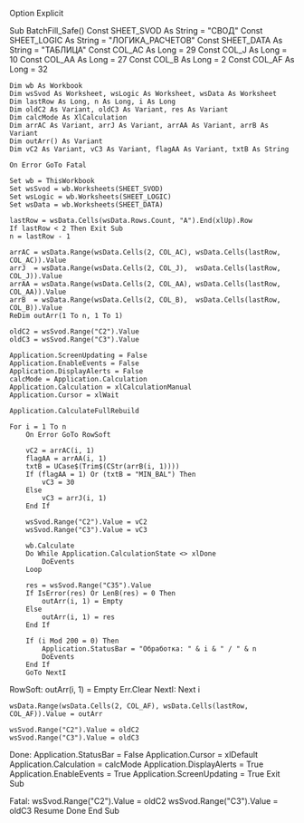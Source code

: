 Option Explicit

Sub BatchFill_Safe()
    Const SHEET_SVOD As String = "СВОД"
    Const SHEET_LOGIC As String = "ЛОГИКА_РАСЧЕТОВ"
    Const SHEET_DATA As String = "ТАБЛИЦА"
    Const COL_AC As Long = 29
    Const COL_J As Long = 10
    Const COL_AA As Long = 27
    Const COL_B As Long = 2
    Const COL_AF As Long = 32

    Dim wb As Workbook
    Dim wsSvod As Worksheet, wsLogic As Worksheet, wsData As Worksheet
    Dim lastRow As Long, n As Long, i As Long
    Dim oldC2 As Variant, oldC3 As Variant, res As Variant
    Dim calcMode As XlCalculation
    Dim arrAC As Variant, arrJ As Variant, arrAA As Variant, arrB As Variant
    Dim outArr() As Variant
    Dim vC2 As Variant, vC3 As Variant, flagAA As Variant, txtB As String

    On Error GoTo Fatal

    Set wb = ThisWorkbook
    Set wsSvod = wb.Worksheets(SHEET_SVOD)
    Set wsLogic = wb.Worksheets(SHEET_LOGIC)
    Set wsData = wb.Worksheets(SHEET_DATA)

    lastRow = wsData.Cells(wsData.Rows.Count, "A").End(xlUp).Row
    If lastRow < 2 Then Exit Sub
    n = lastRow - 1

    arrAC = wsData.Range(wsData.Cells(2, COL_AC), wsData.Cells(lastRow, COL_AC)).Value
    arrJ  = wsData.Range(wsData.Cells(2, COL_J),  wsData.Cells(lastRow, COL_J)).Value
    arrAA = wsData.Range(wsData.Cells(2, COL_AA), wsData.Cells(lastRow, COL_AA)).Value
    arrB  = wsData.Range(wsData.Cells(2, COL_B),  wsData.Cells(lastRow, COL_B)).Value
    ReDim outArr(1 To n, 1 To 1)

    oldC2 = wsSvod.Range("C2").Value
    oldC3 = wsSvod.Range("C3").Value

    Application.ScreenUpdating = False
    Application.EnableEvents = False
    Application.DisplayAlerts = False
    calcMode = Application.Calculation
    Application.Calculation = xlCalculationManual
    Application.Cursor = xlWait

    Application.CalculateFullRebuild

    For i = 1 To n
        On Error GoTo RowSoft

        vC2 = arrAC(i, 1)
        flagAA = arrAA(i, 1)
        txtB = UCase$(Trim$(CStr(arrB(i, 1))))
        If (flagAA = 1) Or (txtB = "MIN_BAL") Then
            vC3 = 30
        Else
            vC3 = arrJ(i, 1)
        End If

        wsSvod.Range("C2").Value = vC2
        wsSvod.Range("C3").Value = vC3

        wb.Calculate
        Do While Application.CalculationState <> xlDone
            DoEvents
        Loop

        res = wsSvod.Range("C35").Value
        If IsError(res) Or LenB(res) = 0 Then
            outArr(i, 1) = Empty
        Else
            outArr(i, 1) = res
        End If

        If (i Mod 200 = 0) Then
            Application.StatusBar = "Обработка: " & i & " / " & n
            DoEvents
        End If
        GoTo NextI

RowSoft:
        outArr(i, 1) = Empty
        Err.Clear
NextI:
    Next i

    wsData.Range(wsData.Cells(2, COL_AF), wsData.Cells(lastRow, COL_AF)).Value = outArr

    wsSvod.Range("C2").Value = oldC2
    wsSvod.Range("C3").Value = oldC3

Done:
    Application.StatusBar = False
    Application.Cursor = xlDefault
    Application.Calculation = calcMode
    Application.DisplayAlerts = True
    Application.EnableEvents = True
    Application.ScreenUpdating = True
    Exit Sub

Fatal:
    wsSvod.Range("C2").Value = oldC2
    wsSvod.Range("C3").Value = oldC3
    Resume Done
End Sub

